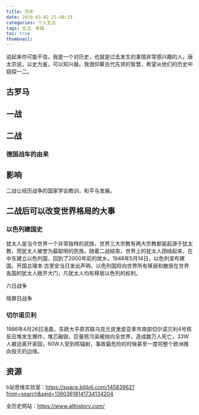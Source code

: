 ```yaml
---
title: 历史
date: 2020-03-02 21:40:33
categories: 个人生活
tags: 生活、幸福 
toc: true
thumbnail: 
---
```


​        说起来你可能不信，我是一个对历史，也就是过去发生的事情非常感兴趣的人。唐太宗说，以史为鉴，可以知兴替。我很仰慕古代先贤的智慧，希望从他们的历史中窥探一二。

<!--more-->

## 古罗马

## 一战

## 二战

### 德国战车的由来

## 影响

二战让经历战争的国家学会教训，和平与发展。

## 二战后可以改变世界格局的大事

### 以色列建国史

​     犹太人是当今世界一个非常独特的民族，世界三大宗教有两大宗教都是起源于犹太教，而犹太人被誉为最聪明的民族。随着二战结束，世界上的犹太人团结起来，在中东建立以色列国，回到了2000年前的故乡。1948年5月14日，以色列宣布建国，开国总理本·古里安当日发出声明，以色列国将向世界所有移居和散居在世界各国的犹太人敞开大门，凡犹太人均有移居以色列的权利。

六日战争

赎罪日战争

### 切尔诺贝利

​      1986年4月26日凌晨，东欧大平原苏联乌克兰皮里皮亚季市南部切尔诺贝利4号核反应堆发生爆炸，堆芯融毁，巨量核污染被抛向全世界，造成数万人死亡，33W人被迫离开家园，60W人受到核辐射，事故最危险的时候甚至一度将整个欧洲推向毁灭的边缘。

## 资源

b站思维实验室：https://space.bilibili.com/14583962?from=search&seid=13603618141734134204

全历史网站：https://www.allhistory.com/
